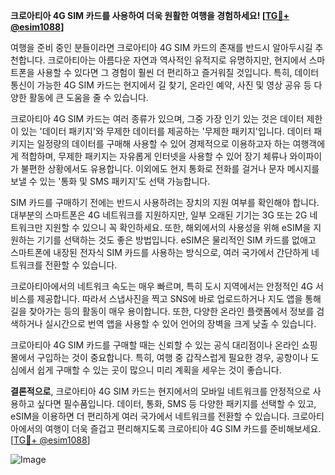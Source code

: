 **크로아티아 4G SIM 카드를 사용하여 더욱 원활한 여행을 경험하세요! [[TG💪+ @esim1088](https://t.me/s/esim1088)]**

여행을 준비 중인 분들이라면 크로아티아 4G SIM 카드의 존재를 반드시 알아두시길 추천합니다. 크로아티아는 아름다운 자연과 역사적인 유적지로 유명하지만, 현지에서 스마트폰을 사용할 수 있다면 그 경험이 훨씬 더 편리하고 즐거워질 것입니다. 특히, 데이터 통신이 가능한 4G SIM 카드는 현지에서 길 찾기, 온라인 예약, 사진 및 영상 공유 등 다양한 활동에 큰 도움을 줄 수 있습니다.

크로아티아 4G SIM 카드는 여러 종류가 있으며, 그중 가장 인기 있는 것은 데이터 제한이 있는 '데이터 패키지'와 무제한 데이터를 제공하는 '무제한 패키지'입니다. 데이터 패키지는 일정량의 데이터를 구매해 사용할 수 있어 경제적으로 이용하고자 하는 여행객에게 적합하며, 무제한 패키지는 자유롭게 인터넷을 사용할 수 있어 장기 체류나 와이파이가 불편한 상황에서도 유용합니다. 이외에도 현지 통화로 전화를 걸거나 문자 메시지를 보낼 수 있는 '통화 및 SMS 패키지'도 선택 가능합니다.

SIM 카드를 구매하기 전에는 반드시 사용하려는 장치의 지원 여부를 확인해야 합니다. 대부분의 스마트폰은 4G 네트워크를 지원하지만, 일부 오래된 기기는 3G 또는 2G 네트워크만 지원할 수 있으니 꼭 확인하세요. 또한, 해외에서의 사용성을 위해 eSIM을 지원하는 기기를 선택하는 것도 좋은 방법입니다. eSIM은 물리적인 SIM 카드를 없애고 스마트폰에 내장된 전자식 SIM 카드를 사용하는 방식으로, 여러 국가에서 간단하게 네트워크를 전환할 수 있습니다.

크로아티아에서의 네트워크 속도는 매우 빠르며, 특히 도시 지역에서는 안정적인 4G 서비스를 제공합니다. 따라서 스냅사진을 찍고 SNS에 바로 업로드하거나 지도 앱을 통해 길을 찾아가는 등의 활동이 매우 용이합니다. 또한, 다양한 온라인 플랫폼에서 정보를 검색하거나 실시간으로 번역 앱을 사용할 수 있어 언어의 장벽을 크게 낮출 수 있습니다.

크로아티아 4G SIM 카드를 구매할 때는 신뢰할 수 있는 공식 대리점이나 온라인 쇼핑몰에서 구입하는 것이 중요합니다. 특히, 여행 중 갑작스럽게 필요한 경우, 공항이나 도심에서 쉽게 구매할 수 있는 곳이 많으니 미리 계획을 세우는 것이 좋습니다.

**결론적으로**, 크로아티아 4G SIM 카드는 현지에서의 모바일 네트워크를 안정적으로 사용하고 싶다면 필수품입니다. 데이터, 통화, SMS 등 다양한 패키지를 선택할 수 있고, eSIM을 이용하면 더 편리하게 여러 국가에서 네트워크를 전환할 수 있습니다. 크로아티아에서의 여행이 더욱 즐겁고 편리해지도록 크로아티아 4G SIM 카드를 준비해보세요. [[TG💪+ @esim1088](https://t.me/s/esim1088)]

![Image](https://i.postimg.cc/Y0z9fWf4/image.png)